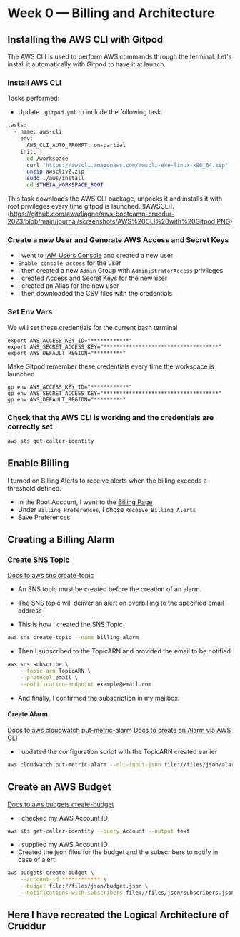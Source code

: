 # Week 0 — Billing and Architecture


## Installing the AWS CLI with Gitpod

The AWS CLI is used to perform AWS commands through the terminal. Let's install it automatically with Gitpod to have it at launch.


### Install AWS CLI

Tasks performed:
- Update `.gitpod.yml` to include the following task.

```sh
tasks:
  - name: aws-cli
    env:
      AWS_CLI_AUTO_PROMPT: on-partial
    init: |
      cd /workspace
      curl "https://awscli.amazonaws.com/awscli-exe-linux-x86_64.zip" -o "awscliv2.zip"
      unzip awscliv2.zip
      sudo ./aws/install
      cd $THEIA_WORKSPACE_ROOT
```
This task downloads the AWS CLI package, unpacks it and installs it with root privileges every time gitpod is launched.
![AWSCLI].(https://github.com/awadiagne/aws-bootcamp-cruddur-2023/blob/main/journal/screenshots/AWS%20CLI%20with%20Gitpod.PNG)

### Create a new User and Generate AWS Access and Secret Keys

- I went to [IAM Users Console](https://us-east-1.console.aws.amazon.com/iamv2/home?region=us-east-1#/users) and created a new user
- `Enable console access` for the user
- I then created a new `Admin` Group with `AdministratorAccess` privileges
- I created Access and Secret Keys for the new user
- I created an Alias for the new user
- I then downloaded the CSV files with the credentials

### Set Env Vars

We will set these credentials for the current bash terminal
```
export AWS_ACCESS_KEY_ID="************"
export AWS_SECRET_ACCESS_KEY="************************************"
export AWS_DEFAULT_REGION="*********"
```

Make Gitpod remember these credentials every time the workspace is launched
```
gp env AWS_ACCESS_KEY_ID="************"
gp env AWS_SECRET_ACCESS_KEY="************************************"
gp env AWS_DEFAULT_REGION="*********"
```

### Check that the AWS CLI is working and the credentials are correctly set

```sh
aws sts get-caller-identity
```


## Enable Billing 

I turned on Billing Alerts to receive alerts when the billing exceeds a threshold defined.


- In the Root Account, I went to the [Billing Page](https://console.aws.amazon.com/billing/)
- Under `Billing Preferences`, I chose `Receive Billing Alerts`
- Save Preferences


## Creating a Billing Alarm

### Create SNS Topic

[Docs to aws sns create-topic](https://docs.aws.amazon.com/cli/latest/reference/sns/create-topic.html)

- An SNS topic must be created before the creation of an alarm.
- The SNS topic will deliver an alert on overbilling to the specified email address

- This is how I created the SNS Topic
```sh
aws sns create-topic --name billing-alarm
```

- Then I subscribed to the TopicARN and provided the email to be notified
```sh
aws sns subscribe \
    --topic-arn TopicARN \
    --protocol email \
    --notification-endpoint example@email.com
```

- And finally, I confirmed the subscription in my mailbox.

#### Create Alarm

[Docs to aws cloudwatch put-metric-alarm](https://docs.aws.amazon.com/cli/latest/reference/cloudwatch/put-metric-alarm.html)
[Docs to create an Alarm via AWS CLI](https://aws.amazon.com/premiumsupport/knowledge-center/cloudwatch-estimatedcharges-alarm/)
- I updated the configuration script with the TopicARN created earlier

```sh
aws cloudwatch put-metric-alarm --cli-input-json file://files/json/alarm_config.json
```

## Create an AWS Budget

[Docs to aws budgets create-budget](https://awscli.amazonaws.com/v2/documentation/api/latest/reference/budgets/index.html)

- I checked my AWS Account ID
```sh
aws sts get-caller-identity --query Account --output text
```

- I supplied my AWS Account ID
- Created the json files for the budget and the subscribers to notify in case of alert

```sh
aws budgets create-budget \
    --account-id ************ \
    --budget file://files/json/budget.json \
    --notifications-with-subscribers file://files/json/subscribers.json
```

## Here I have recreated the Logical Architecture of Cruddur


